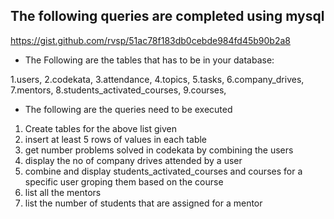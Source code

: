 ## The following queries are completed using mysql
https://gist.github.com/rvsp/51ac78f183db0cebde984fd45b90b2a8

- The Following are the tables that has to be in your database:

1.users,
2.codekata,
3.attendance,
4.topics,
5.tasks,
6.company_drives,
7.mentors,
8.students_activated_courses,
9.courses,

- The following are the queries need to be executed

1. Create tables for the above list given
2. insert at least 5 rows of values in each table
3. get number problems solved in codekata by combining the users
4. display the no of company drives attended by a user
5. combine and display students_activated_courses and courses for a specific user groping them based on the course
6. list all the mentors
7. list the number of students that are assigned for a mentor